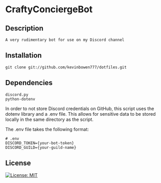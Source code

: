 # CraftyConciergeBot

## Description #

	A very rudimentary bot for use on my Discord channel

## Installation #

    git clone git://github.com/kevinbowen777/dotfiles.git

## Dependencies #

	discord.py
	python-dotenv

In order to not store Discord credentials on GitHub, this script uses
the dotenv library and a .env file. This allows for sensitive data to
be stored locally in the same directory as the script.

The .env file takes the following format:

    # .env
    DISCORD_TOKEN={your-bot-token}
    DISCORD_GUILD={your-guild-name}

## License
[![License: MIT](https://img.shields.io/badge/License-MIT-yellow.svg)](https://opensource.org/licenses/MIT)
